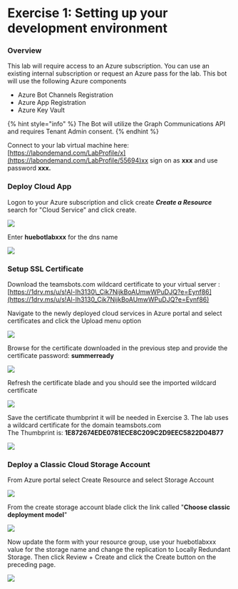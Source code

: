 # Exercise 1: Setting up your development environment

### Overview

This lab will require access to an Azure subscription. You can use an existing internal subscription or request an Azure pass for the lab. This bot will use the following Azure components

* Azure Bot Channels Registration
* Azure App Registration
* Azure Key Vault

{% hint style="info" %}
The Bot will utilize the Graph Communications API and requires Tenant Admin consent.
{% endhint %}

Connect to your lab virtual machine here: [https://labondemand.com/LabProfile/x](https://labondemand.com/LabProfile/55694)xx sign on as **xxx** and use password **xxx.** 

### Deploy Cloud App

Logon to your Azure subscription and click create _**Create a Resource**_ search for "Cloud Service"  and click create.

![](.gitbook/assets/image%20%2893%29.png)

Enter **huebotlabxxx** for the dns name

![](.gitbook/assets/image%20%2879%29.png)

### Setup SSL Certificate

Download the teamsbots.com wildcard certificate to your virtual server : [https://1drv.ms/u/s!Al-Ih3130\_Cik7NijkBoAUmwWPuDJQ?e=Eynf86](https://1drv.ms/u/s!Al-Ih3130_Cik7NijkBoAUmwWPuDJQ?e=Eynf86)  

Navigate to the newly deployed cloud services in Azure portal and select certificates and click the Upload menu option

 

![](.gitbook/assets/image%20%2888%29.png)

Browse for the certificate downloaded in the previous step and provide the certificate password: **summerready**

![](.gitbook/assets/image%20%2823%29.png)

Refresh the certificate blade and you should see the imported wildcard certificate

![](.gitbook/assets/image%20%2813%29.png)

Save the certificate thumbprint it will be needed in Exercise 3. The lab uses a wildcard certificate for the domain teamsbots.com   
The Thumbprint is: **1E872674EDE0781ECE8C209C2D9EEC5822D04B77**

![](.gitbook/assets/image%20%2820%29.png)

### **Deploy a Classic Cloud Storage Account**

From Azure portal select Create Resource and select Storage Account

![](.gitbook/assets/image%20%2873%29.png)

From the create storage account blade click the link called "**Choose classic deployment model**"

![](.gitbook/assets/image%20%2825%29.png)

Now update the form with your resource group, use your huebotlabxxx value for the storage name and change the replication to Locally Redundant Storage. Then click Review + Create and click the Create button on the preceding page.

![](.gitbook/assets/image%20%2886%29.png)

